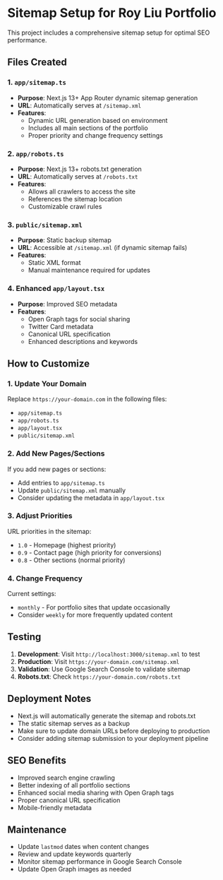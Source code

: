 # Sitemap Setup for Roy Liu Portfolio

This project includes a comprehensive sitemap setup for optimal SEO performance.

## Files Created

### 1. `app/sitemap.ts`
- **Purpose**: Next.js 13+ App Router dynamic sitemap generation
- **URL**: Automatically serves at `/sitemap.xml`
- **Features**: 
  - Dynamic URL generation based on environment
  - Includes all main sections of the portfolio
  - Proper priority and change frequency settings

### 2. `app/robots.ts`
- **Purpose**: Next.js 13+ robots.txt generation
- **URL**: Automatically serves at `/robots.txt`
- **Features**:
  - Allows all crawlers to access the site
  - References the sitemap location
  - Customizable crawl rules

### 3. `public/sitemap.xml`
- **Purpose**: Static backup sitemap
- **URL**: Accessible at `/sitemap.xml` (if dynamic sitemap fails)
- **Features**:
  - Static XML format
  - Manual maintenance required for updates

### 4. Enhanced `app/layout.tsx`
- **Purpose**: Improved SEO metadata
- **Features**:
  - Open Graph tags for social sharing
  - Twitter Card metadata
  - Canonical URL specification
  - Enhanced descriptions and keywords

## How to Customize

### 1. Update Your Domain
Replace `https://your-domain.com` in the following files:
- `app/sitemap.ts`
- `app/robots.ts`
- `app/layout.tsx`
- `public/sitemap.xml`

### 2. Add New Pages/Sections
If you add new pages or sections:
- Add entries to `app/sitemap.ts`
- Update `public/sitemap.xml` manually
- Consider updating the metadata in `app/layout.tsx`

### 3. Adjust Priorities
URL priorities in the sitemap:
- `1.0` - Homepage (highest priority)
- `0.9` - Contact page (high priority for conversions)
- `0.8` - Other sections (normal priority)

### 4. Change Frequency
Current settings:
- `monthly` - For portfolio sites that update occasionally
- Consider `weekly` for more frequently updated content

## Testing

1. **Development**: Visit `http://localhost:3000/sitemap.xml` to test
2. **Production**: Visit `https://your-domain.com/sitemap.xml`
3. **Validation**: Use Google Search Console to validate sitemap
4. **Robots.txt**: Check `https://your-domain.com/robots.txt`

## Deployment Notes

- Next.js will automatically generate the sitemap and robots.txt
- The static sitemap serves as a backup
- Make sure to update domain URLs before deploying to production
- Consider adding sitemap submission to your deployment pipeline

## SEO Benefits

- Improved search engine crawling
- Better indexing of all portfolio sections
- Enhanced social media sharing with Open Graph tags
- Proper canonical URL specification
- Mobile-friendly metadata

## Maintenance

- Update `lastmod` dates when content changes
- Review and update keywords quarterly
- Monitor sitemap performance in Google Search Console
- Update Open Graph images as needed 